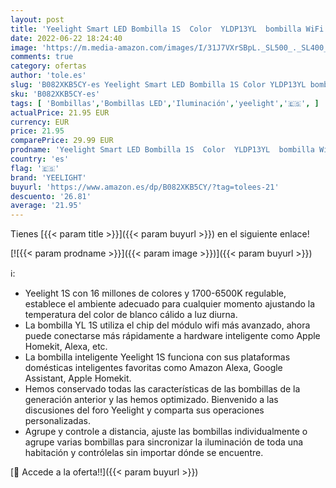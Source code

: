 ```yaml
---
layout: post
title: 'Yeelight Smart LED Bombilla 1S  Color  YLDP13YL  bombilla WiFi  16 millones de colores  control con aplicación y asistente de voz  versión de la UE'
date: 2022-06-22 18:24:40
image: 'https://m.media-amazon.com/images/I/31J7VXrSBpL._SL500_._SL400_.jpg'
comments: true
category: ofertas
author: 'tole.es'
slug: 'B082XKB5CY-es Yeelight Smart LED Bombilla 1S Color YLDP13YL bombilla...'
sku: 'B082XKB5CY-es'
tags: [ 'Bombillas','Bombillas LED','Iluminación','yeelight','🇪🇸', ]
actualPrice: 21.95 EUR
currency: EUR
price: 21.95
comparePrice: 29.99 EUR
prodname: 'Yeelight Smart LED Bombilla 1S  Color  YLDP13YL  bombilla WiFi  16 millones de colores  control con aplicación y asistente de voz  versión de la UE'
country: 'es'
flag: '🇪🇸'
brand: 'YEELIGHT'
buyurl: 'https://www.amazon.es/dp/B082XKB5CY/?tag=tolees-21'
descuento: '26.81'
average: '21.95'
---
```


Tienes [{{< param title >}}]({{< param buyurl >}}) en el siguiente enlace!

[![{{< param prodname >}}]({{< param image >}})]({{< param buyurl >}})

ℹ️:

- Yeelight 1S con 16 millones de colores y 1700-6500K regulable, establece el ambiente adecuado para cualquier momento ajustando la temperatura del color de blanco cálido a luz diurna.
- La bombilla YL 1S utiliza el chip del módulo wifi más avanzado, ahora puede conectarse más rápidamente a hardware inteligente como Apple Homekit, Alexa, etc.
- La bombilla inteligente Yeelight 1S funciona con sus plataformas domésticas inteligentes favoritas como Amazon Alexa, Google Assistant, Apple Homekit.
- Hemos conservado todas las características de las bombillas de la generación anterior y las hemos optimizado. Bienvenido a las discusiones del foro Yeelight y comparta sus operaciones personalizadas.
- Agrupe y controle a distancia, ajuste las bombillas individualmente o agrupe varias bombillas para sincronizar la iluminación de toda una habitación y contrólelas sin importar dónde se encuentre.

[🛒 Accede a la oferta!!]({{< param buyurl >}})
